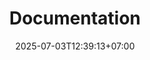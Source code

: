 ---
weight: 10
title: "Documentation"
description: "Learn more about the Vinaya Notebook"
icon: "menu_book"
date: "2025-07-03T12:39:13+07:00"
---